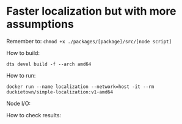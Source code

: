 # Faster localization but with more assumptions

Remember to: `chmod +x ./packages/[package]/src/[node script]`

How to build:
```
dts devel build -f --arch amd64
```

How to run:
```
docker run --name localization --network=host -it --rm duckietown/simple-localization:v1-amd64
```

Node I/O:


How to check results:


